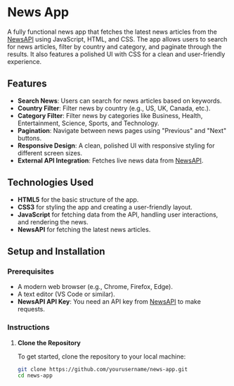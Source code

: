 # News App

A fully functional news app that fetches the latest news articles from the [NewsAPI](https://newsapi.org/) using JavaScript, HTML, and CSS. The app allows users to search for news articles, filter by country and category, and paginate through the results. It also features a polished UI with CSS for a clean and user-friendly experience.

## Features

- **Search News**: Users can search for news articles based on keywords.
- **Country Filter**: Filter news by country (e.g., US, UK, Canada, etc.).
- **Category Filter**: Filter news by categories like Business, Health, Entertainment, Science, Sports, and Technology.
- **Pagination**: Navigate between news pages using "Previous" and "Next" buttons.
- **Responsive Design**: A clean, polished UI with responsive styling for different screen sizes.
- **External API Integration**: Fetches live news data from [NewsAPI](https://newsapi.org/).

## Technologies Used

- **HTML5** for the basic structure of the app.
- **CSS3** for styling the app and creating a user-friendly layout.
- **JavaScript** for fetching data from the API, handling user interactions, and rendering the news.
- **NewsAPI** for fetching the latest news articles.

## Setup and Installation

### Prerequisites

- A modern web browser (e.g., Chrome, Firefox, Edge).
- A text editor (VS Code or similar).
- **NewsAPI API Key**: You need an API key from [NewsAPI](https://newsapi.org/) to make requests.

### Instructions

1. **Clone the Repository**

   To get started, clone the repository to your local machine:

   ```bash
   git clone https://github.com/yourusername/news-app.git
   cd news-app
